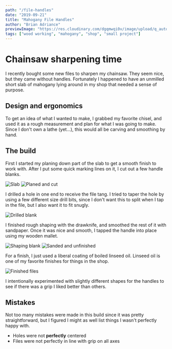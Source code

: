 ```yaml
---
path: "/file-handles"
date: "2019-09-21"
title: "Mahogany File Handles"
author: "Brian Adriance"
previewImage: "https://res.cloudinary.com/dgqmwqi0v/image/upload/q_auto,f_auto,w_400/blog-posts/file-handles/IMG_4983_owwwtm"
tags: ["wood working", "mahogany", "shop", "small project"]
---
```


# Chainsaw sharpening time

I recently bought some new files to sharpen my chainsaw. They seem nice, but they came without handles. Fortunately I happened to have an unmilled short slab of mahogany lying around in my shop that needed a sense of purpose.

## Design and ergonomics

To get an idea of what I wanted to make, I grabbed my favorite chisel, and used it as a rough measurement and plan for what I was going to make. Since I don't own a lathe (yet...), this would all be carving and smoothing by hand.

## The build

First I started my planing down part of the slab to get a smooth finish to work with. After I put some quick marking lines on it, I cut out a few handle blanks.

![Slab](https://res.cloudinary.com/dgqmwqi0v/image/upload/q_auto,f_auto,w_1024/blog-posts/file-handles/slab_tgsq50)
![Planed and cut](https://res.cloudinary.com/dgqmwqi0v/image/upload/q_auto,f_auto,w_1024/blog-posts/file-handles/IMG_4945_lcv9ta)

I drilled a hole in one end to receive the file tang. I tried to taper the hole by using a few different size drill bits, since I don't want this to split when I tap in the file, but I also want it to fit snugly.

![Drilled blank](https://res.cloudinary.com/dgqmwqi0v/image/upload/q_auto,f_auto,w_2048/blog-posts/file-handles/IMG_4968_ahlhgf)

I finished rough shaping with the drawknife, and smoothed the rest of it with sandpaper. Once it was nice and smooth, I tapped the handle into place using my wooden mallet.

![Shaping blank](https://res.cloudinary.com/dgqmwqi0v/image/upload/q_auto,f_auto,w_1024/blog-posts/file-handles/IMG_4969_vuekzy)
![Sanded and unfinished](https://res.cloudinary.com/dgqmwqi0v/image/upload/q_auto,f_auto,w_1024/blog-posts/file-handles/IMG_4983_owwwtm)

For a finish, I just used a liberal coating of boiled linseed oil. Linseed oil is one of my favorite finishes for things in the shop.

![Finished files](https://res.cloudinary.com/dgqmwqi0v/image/upload/q_auto,f_auto,w_2048/blog-posts/file-handles/IMG_4984_t8o1wr)

I intentionally experimented with slightly different shapes for the handles to see if there was a grip I liked better than others.

## Mistakes

Not too many mistakes were made in this build since it was pretty straightforward, but I figured I might as well list things I wasn't perfectly happy with.

* Holes were not __perfectly__ centered
* Files were not perfectly in line with grip on all axes